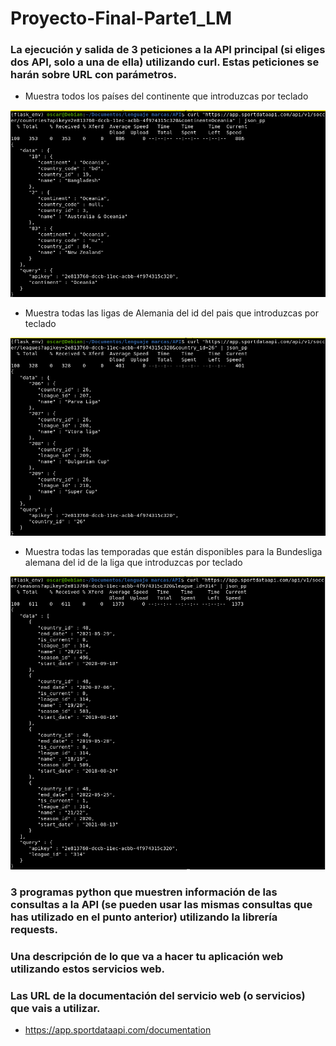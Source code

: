 # Proyecto-Final-Parte1_LM

### La ejecución y salida de 3 peticiones a la API principal (si eliges dos API, solo a una de ella) utilizando curl. Estas peticiones se harán sobre URL con parámetros.

* Muestra todos los países del continente que introduzcas por teclado

![image](https://github.com/oscarlucas22/Proyecto-Final-Parte1_LM/blob/main/img-curl/img-curl1.png)

* Muestra todas las ligas de Alemania del id del pais que introduzcas por teclado

![image](https://github.com/oscarlucas22/Proyecto-Final-Parte1_LM/blob/main/img-curl/img-curl2.png)

* Muestra todas las temporadas que están disponibles para la Bundesliga alemana del id de la liga que introduzcas por teclado

![image](https://github.com/oscarlucas22/Proyecto-Final-Parte1_LM/blob/main/img-curl/img-curl3.png)

### 3 programas python que muestren información de las consultas a la API (se pueden usar las mismas consultas que has utilizado en el punto anterior) utilizando la librería requests. 

### Una descripción de lo que va a hacer tu aplicación web utilizando estos servicios web.

### Las URL de la documentación del servicio web (o servicios) que vais a utilizar.

* https://app.sportdataapi.com/documentation
